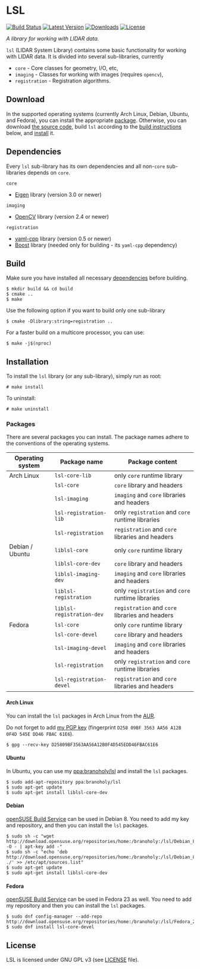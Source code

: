# LSL
[![Build Status](https://travis-ci.org/branoholy/lsl.svg?branch=master)](https://travis-ci.org/branoholy/lsl)
[![Latest Version](https://img.shields.io/github/release/branoholy/lsl.svg)](https://github.com/branoholy/lsl/releases)
[![Downloads](https://img.shields.io/github/downloads/branoholy/lsl/total.svg)](https://github.com/branoholy/lsl#download)
[![License](https://img.shields.io/badge/license-GPLv3-blue.svg)](LICENSE)

*A library for working with LIDAR data.*

`lsl` (LIDAR System Library) contains some basic functionality for working with
LIDAR data. It is divided into several sub-libraries, currently

* `core` - Core classes for geometry, I/O, etc,
* `imaging` - Classes for working with images (requires `opencv`),
* `registration` - Registration algorithms.

## Download
In the supported operating systems (currently Arch Linux, Debian, Ubuntu, and
Fedora), you can install the appropriate [package](#packages). Otherwise, you
can download [the source code](https://github.com/branoholy/lsl/releases),
build `lsl` according to the [build instructions](#build) below, and
[install](#installation) it.

## Dependencies
Every `lsl` sub-library has its own dependencies and all non-`core`
sub-libraries depends on `core`.

`core`
* [Eigen](http://eigen.tuxfamily.org) library (version 3.0 or newer)

`imaging`
* [OpenCV](http://opencv.org) library (version 2.4 or newer)

`registration`
* [yaml-cpp](https://github.com/jbeder/yaml-cpp) library (version 0.5 or newer)
* [Boost](http://www.boost.org) library (needed only for building - its
`yaml-cpp` dependency)

## Build
Make sure you have installed all necessary [dependencies](#dependencies) before
building.

```text
$ mkdir build && cd build
$ cmake ..
$ make
```

Use the following option if you want to build only one sub-library

```text
$ cmake -Dlibrary:string=registration ..
```

For a faster build on a multicore processor, you can use:

```text
$ make -j$(nproc)
```

## Installation
To install the `lsl` library (or any sub-library), simply run as root:

```text
# make install
```

To uninstall:

```text
# make uninstall
```

### Packages
There are several packages you can install. The package names adhere to the
conventions of the operating systems.

| Operating system | Package name              | Package content                                  |
| ---------------- | ------------------------- | ------------------------------------------------ |
| Arch Linux       | `lsl-core-lib`            | only `core` runtime library                      |
|                  | `lsl-core`                | `core` library and headers                       |
|                  | `lsl-imaging`             | `imaging` and `core` libraries and headers       |
|                  | `lsl-registration-lib`    | only `registration` and `core` runtime libraries |
|                  | `lsl-registration`        | `registration` and `core` libraries and headers  |
| Debian / Ubuntu  | `liblsl-core`             | only `core` runtime library                      |
|                  | `liblsl-core-dev`         | `core` library and headers                       |
|                  | `liblsl-imaging-dev`      | `imaging` and `core` libraries and headers       |
|                  | `liblsl-registration`     | only `registration` and `core` runtime libraries |
|                  | `liblsl-registration-dev` | `registration` and `core` libraries and headers  |
| Fedora           | `lsl-core`                | only `core` runtime library                      |
|                  | `lsl-core-devel`          | `core` library and headers                       |
|                  | `lsl-imaging-devel`       | `imaging` and `core` libraries and headers       |
|                  | `lsl-registration`        | only `registration` and `core` runtime libraries |
|                  | `lsl-registration-devel`  | `registration` and `core` libraries and headers  |

#### Arch Linux
You can install the `lsl` packages in Arch Linux from the
[AUR](https://aur.archlinux.org/packages/?K=lsl).

Do not forget to add
[my PGP key](http://pgp.mit.edu/pks/lookup?search=0xD25809BF3563AA56A12B0F4D545EDD46FBAC61E6&fingerprint=on)
(fingerprint `D258 09BF 3563 AA56 A12B  0F4D 545E DD46 FBAC 61E6`).

```text
$ gpg --recv-key D25809BF3563AA56A12B0F4D545EDD46FBAC61E6
```

#### Ubuntu
In Ubuntu, you can use my
[ppa:branoholy/lsl](https://launchpad.net/~branoholy/+archive/ubuntu/lsl) and
install the `lsl` packages.

```text
$ sudo add-apt-repository ppa:branoholy/lsl
$ sudo apt-get update
$ sudo apt-get install liblsl-core-dev
```

#### Debian
[openSUSE Build Service](https://build.opensuse.org/project/show/home:branoholy:lsl)
can be used in Debian 8. You need to add my key and repository, and then you can
install the `lsl` packages.

```text
$ sudo sh -c "wget http://download.opensuse.org/repositories/home:/branoholy:/lsl/Debian_8.0/Release.key -O - | apt-key add -"
$ sudo sh -c "echo 'deb http://download.opensuse.org/repositories/home:/branoholy:/lsl/Debian_8.0/ ./' >> /etc/apt/sources.list"
$ sudo apt-get update
$ sudo apt-get install liblsl-core-dev
```

#### Fedora
[openSUSE Build Service](https://build.opensuse.org/project/show/home:branoholy:lsl)
can be used in Fedora 23 as well. You need to add my repository and then you can
install the `lsl` packages.

```text
$ sudo dnf config-manager --add-repo http://download.opensuse.org/repositories/home:/branoholy:/lsl/Fedora_23/home:branoholy:lsl.repo
$ sudo dnf install lsl-core-devel
```

## License
LSL is licensed under GNU GPL v3 (see
[LICENSE](https://github.com/branoholy/lsl/blob/master/LICENSE) file).

